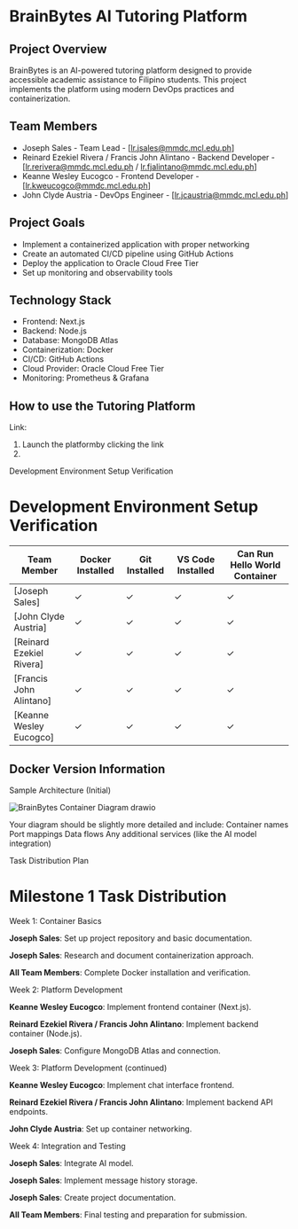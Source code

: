 # BrainBytes AI Tutoring Platform

## Project Overview
BrainBytes is an AI-powered tutoring platform designed to provide accessible academic assistance to Filipino students. This project implements the platform using modern DevOps practices and containerization.

## Team Members
- Joseph Sales - Team Lead - [lr.jsales@mmdc.mcl.edu.ph]
- Reinard Ezekiel Rivera / Francis John Alintano - Backend Developer - [lr.rerivera@mmdc.mcl.edu.ph / lr.fjalintano@mmdc.mcl.edu.ph]
- Keanne Wesley Eucogco - Frontend Developer - [lr.kweucogco@mmdc.mcl.edu.ph]
- John Clyde Austria - DevOps Engineer - [lr.jcaustria@mmdc.mcl.edu.ph]

## Project Goals
- Implement a containerized application with proper networking
- Create an automated CI/CD pipeline using GitHub Actions
- Deploy the application to Oracle Cloud Free Tier
- Set up monitoring and observability tools

## Technology Stack
- Frontend: Next.js
- Backend: Node.js
- Database: MongoDB Atlas
- Containerization: Docker
- CI/CD: GitHub Actions
- Cloud Provider: Oracle Cloud Free Tier
- Monitoring: Prometheus & Grafana


## How to use the Tutoring Platform

Link:

1. Launch the platformby clicking the link
2. 


Development Environment Setup Verification


# Development Environment Setup Verification

| Team Member    | Docker Installed  | Git Installed| VS Code Installed   | Can Run Hello World Container     |
|----------------|-------------------|--------------|---------------------|-----------------------------------|
| [Joseph Sales]         | ✓                 | ✓           | ✓                   | ✓                                |
| [John Clyde Austria]         | ✓                 | ✓           | ✓                   | ✓                                |
| [Reinard Ezekiel Rivera]         | ✓                 | ✓           | ✓                   | ✓                                |
| [Francis John Alintano]         | ✓                 | ✓           | ✓                   | ✓                                |
| [Keanne Wesley Eucogco]         | ✓                 | ✓           | ✓                   | ✓                                |


## Docker Version Information



Sample Architecture (Initial)

![BrainBytes Container Diagram drawio](https://github.com/user-attachments/assets/2acaf8d7-5e71-4b90-8042-f574fefad649)

Your diagram should be slightly more detailed and include:
Container names
Port mappings
Data flows
Any additional services (like the AI model integration)


Task Distribution Plan


# Milestone 1 Task Distribution

Week 1: Container Basics

**Joseph Sales**: Set up project repository and basic documentation.

**Joseph Sales**: Research and document containerization approach.

**All Team Members**: Complete Docker installation and verification.


Week 2: Platform Development

**Keanne Wesley Eucogco**: Implement frontend container (Next.js).

**Reinard Ezekiel Rivera / Francis John Alintano**: Implement backend container (Node.js).

**Joseph Sales**: Configure MongoDB Atlas and connection.


Week 3: Platform Development (continued)

**Keanne Wesley Eucogco**: Implement chat interface frontend.

**Reinard Ezekiel Rivera / Francis John Alintano**: Implement backend API endpoints.

**John Clyde Austria**: Set up container networking.


Week 4: Integration and Testing

**Joseph Sales**: Integrate AI model.

**Joseph Sales**: Implement message history storage.

**Joseph Sales**: Create project documentation.

**All Team Members**: Final testing and preparation for submission.
